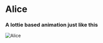 Alice
=

### A lottie based animation just like this


![Alice](http://img.blog.csdn.net/20170307190819995)
